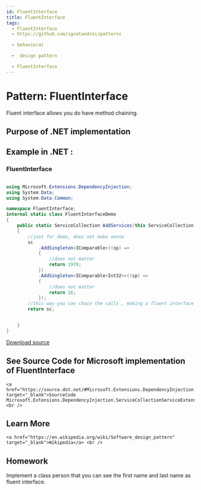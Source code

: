 ```yaml
---
id: FluentInterface
title: FluentInterface
tags:
  - FluentInterface
  - https://github.com/ignatandrei/patterns

  - behavioral

  -  design pattern

  - FluentInterface
---
```


# Pattern:  FluentInterface

Fluent interface allows you do have method chaining.    <br />

## Purpose of .NET implementation


## Example in .NET : 


###  FluentInterface
```csharp showLineNumbers title="FluentInterface example for Pattern FluentInterface"

using Microsoft.Extensions.DependencyInjection;
using System.Data;
using System.Data.Common;

namespace FluentInterface;
internal static class FluentInterfaceDemo
{
    public static ServiceCollection AddServices(this ServiceCollection sc)
    {
        //just for demo, does not make sense
        sc
            .AddSingleton<IComparable>((sp) =>
            {
                //does not matter
                return 1970;
            })
            .AddSingleton<IComparable<Int32>>((sp) =>
            {
                //does not matter
                return 16;
            });
        //this way you can chain the calls , making a fluent interface 
        return sc;


    }
}

```


[Download source](/zipSourceCodes/fluentinterface.zip)



## See Source Code for Microsoft implementation of FluentInterface

    <a href="https://source.dot.net/#Microsoft.Extensions.DependencyInjection.Abstractions/ServiceCollectionServiceExtensions.cs" target="_blank">SourceCode Microsoft.Extensions.DependencyInjection.ServiceCollectionServiceExtensions.AddSingleton</a>
    <br />


## Learn More

    <a href="https://en.wikipedia.org/wiki/Software_design_pattern" target="_blank">Wikipedia</a> <br />


## Homework


Implement a class person that you can see the first name and last name as fluent interface.    <br />


